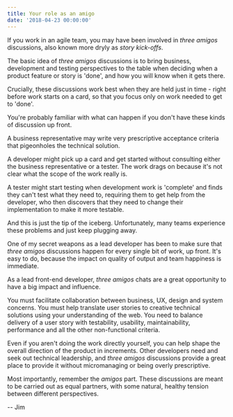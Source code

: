 ```yaml
---
title: Your role as an amigo
date: '2018-04-23 00:00:00'
---
```


If you work in an agile team, you may have been involved in _three amigos_ discussions, also known more dryly as _story kick-offs_.

The basic idea of _three amigos_ discussions is to bring business, development and testing perspectives to the table when deciding when a product feature or story is 'done', and how you will know when it gets there.

Crucially, these discussions work best when they are held just in time - right before work starts on a card, so that you focus only on work needed to get to 'done'.

You're probably familiar with what can happen if you don't have these kinds of discussion up front.

A business representative may write very prescriptive acceptance criteria that pigeonholes the technical solution.

A developer might pick up a card and get started without consulting either the business representative or a tester. The work drags on because it's not clear what the scope of the work really is.

A tester might start testing when development work is 'complete' and finds they can't test what they need to, requiring them to get help from the developer, who then discovers that they need to change their implementation to make it more testable.

And this is just the tip of the iceberg. Unfortunately, many teams experience these problems and just keep plugging away.

One of my secret weapons as a lead developer has been to make sure that _three amigos_ discussions happen for every single bit of work, up front. It's easy to do, because the impact on quality of output and team happiness is immediate. 

As a lead front-end developer, _three amigos_ chats are a great opportunity to have a big impact and influence.

You must facilitate collaboration between business, UX, design and system concerns. You must help translate user stories to creative technical solutions using your understanding of the web. You need to balance delivery of a user story with testability, usability, maintainability, performance and all the other non-functional criteria.

Even if you aren't doing the work directly yourself, you can help shape the overall direction of the product in increments. Other developers need and seek out technical leadership, and _three amigos_ discussions provide a great place to provide it without micromanaging or being overly prescriptive.

Most importantly, remember the _amigos_ part. These discussions are meant to be carried out as equal partners, with some natural, healthy tension between different perspectives.

-- Jim
